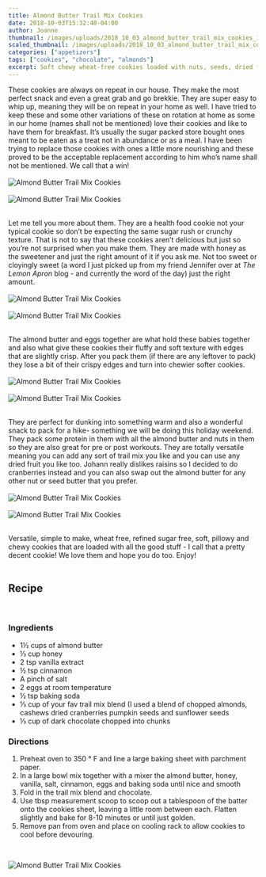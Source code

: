 ```yaml
---
title: Almond Butter Trail Mix Cookies
date: 2018-10-03T15:32:48-04:00
author: Joanne
thumbnail: /images/uploads/2018_10_03_almond_butter_trail_mix_cookies_1.jpg
scaled_thumbnail: /images/uploads/2018_10_03_almond_butter_trail_mix_cookies_0.jpg
categories: ["appetizers"]
tags: ["cookies", "chocolate", "almonds"]
excerpt: Soft chewy wheat-free cookies loaded with nuts, seeds, dried fruit and chocolate chunks
---
```


These cookies are always on repeat in our house. They make the most perfect snack and even a great grab and go brekkie. They are super easy to whip up, meaning they will be on repeat in your home as well.  I have tried to keep these and some other variations of these on rotation at home as some in our home (names shall not be mentioned) love their cookies and like to have them for breakfast. It’s usually the sugar packed store bought ones meant to be eaten as a treat not in abundance or as a meal. I have been trying to replace those cookies with ones a little more nourishing and these proved to be the acceptable replacement according to him who’s name shall not be mentioned. We call that a win!
</br>
</br>
![Almond Butter Trail Mix Cookies](/images/uploads/2018_10_03_almond_butter_trail_mix_cookies_2.jpg)
</br>
</br>
![Almond Butter Trail Mix Cookies](/images/uploads/2018_10_03_almond_butter_trail_mix_cookies_3.jpg)
</br>
</br>

Let me tell you more about them. They are a health food cookie not your typical cookie so don’t be expecting the same sugar rush or crunchy texture. That is not to say that these cookies aren’t delicious but just so you’re not surprised when you make them. They are made with honey as the sweetener and just the right amount of it if you ask me. Not too sweet or cloyingly sweet (a word I just picked up from my friend Jennifer over at _The Lemon Apron_ blog - and currently the word of the day) just the right amount.
</br>
</br>
![Almond Butter Trail Mix Cookies](/images/uploads/2018_10_03_almond_butter_trail_mix_cookies_4.jpg)
</br>
</br>
![Almond Butter Trail Mix Cookies](/images/uploads/2018_10_03_almond_butter_trail_mix_cookies_5.jpg)
</br>
</br>

The almond butter and eggs together are what hold these babies together and also  what give these cookies their fluffy and soft texture with edges that are slightly crisp. After you pack them (if there are any leftover to pack) they lose a bit of their crispy edges and turn into chewier softer cookies.
</br>
</br>
![Almond Butter Trail Mix Cookies](/images/uploads/2018_10_03_almond_butter_trail_mix_cookies_6.jpg)
</br>
</br>
![Almond Butter Trail Mix Cookies](/images/uploads/2018_10_03_almond_butter_trail_mix_cookies_7.jpg)
</br>
</br>

They are perfect for dunking into something warm and also a wonderful snack to pack for a hike- something we will be doing this holiday weekend. They pack some protein in them with all the almond butter and nuts in them so they are also great for pre or post workouts. They are totally versatile meaning you can add any sort of trail mix you like and you can use any dried fruit you like too. Johann really dislikes raisins so I decided to do cranberries instead and you can also swap out the almond butter for any other nut or seed butter that you prefer.
</br>
</br>
![Almond Butter Trail Mix Cookies](/images/uploads/2018_10_03_almond_butter_trail_mix_cookies_8.jpg)
</br>
</br>
![Almond Butter Trail Mix Cookies](/images/uploads/2018_10_03_almond_butter_trail_mix_cookies_9.jpg)
</br>
</br>

Versatile, simple to make, wheat free, refined sugar free, soft, pillowy and chewy cookies that are loaded with all the good stuff - I call that a pretty decent cookie! We love them and hope you do too. Enjoy! 
</br>
</br>

## Recipe
</br>

### Ingredients 

* 1&frac12; cups of almond butter 
* &frac13; cup honey 
* 2 tsp vanilla extract
* &frac12; tsp cinnamon
* A pinch of salt
* 2 eggs at room temperature 
* &frac12; tsp baking soda 
* &frac13; cup of your fav trail mix blend (I used a blend of chopped almonds, cashews dried cranberries pumpkin seeds and sunflower seeds 
* &frac13; cup of dark chocolate chopped into chunks 

### Directions 

1. Preheat oven to 350 &deg; F and line a large baking sheet with parchment paper. 
2. In a large bowl mix together with a mixer the almond butter, honey, vanilla, salt, cinnamon, eggs and baking soda until nice and smooth
3. Fold in the trail mix blend and chocolate. 
4. Use tbsp measurement scoop to scoop out a tablespoon of the batter onto the cookies sheet, leaving a little room between each. Flatten slightly and bake for 8-10 minutes or until just golden. 
5. Remove pan from oven and place on cooling rack to allow cookies to cool before devouring.
</br>


![Almond Butter Trail Mix Cookies](/images/uploads/2018_10_03_almond_butter_trail_mix_cookies_10.jpg)
